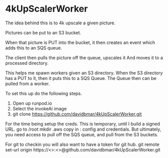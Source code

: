 # 4kUpScalerWorker
The idea behind this is to 4k upscale a given picture.

Pictures can be put to an S3 bucket.

When that picture is PUT into the bucket, it then creates an event
which adds this to an SQS queue.

The client then pulls the picture off the queue, upscales it
And moves it to a processed directory.

This helps me spawn workers given an S3 directory.
When the S3 directory has a PUT to it, then it puts this to a SQS Queue.
The Queue then can be pulled from a worker.

To set this up do the following steps.
1.  Open up runpod.io
2.  Select the invokeAi image
3.  git clone https://github.com/davidbmar/4kUpScalerWorker.git

For the time being setup the creds.  This is temporary, until I build a signed URL.
go to /root
mkdir .aws
copy in : config and credentials.
But ultimately, you need access to pull off the SQS queue, and pull from the S3 buckets.

For git to checkin you will also want to have a token for git hub.
git remote set-url origin https://<<USERNAME>>:<<TOKEN>>@github.com/davidbmar/4kUpScalerWorker.git
